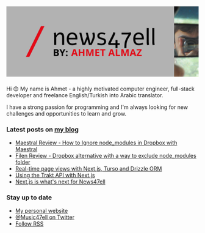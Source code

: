 ## [![Music47ell header](https://github.com/Music47ell/Music47ell/blob/main/assets/github-header.png)](https://www.news47ell.com)

Hi 😊 My name is Ahmet - a highly motivated computer engineer, full-stack developer and freelance English/Turkish into Arabic translator.

I have a strong passion for programming and I'm always looking for new challenges and opportunities to learn and grow.

### Latest posts on [my blog](https://www.news47ell.com)

<!-- BLOG-POST-LIST:START -->
- [Maestral Review - How to Ignore node_modules in Dropbox with Maestral](https://www.news47ell.com/blog/maestral-review-exclude-node-modules-dropbox-mignore-gitignore)
- [Filen Review - Dropbox alternative with a way to exclude node_modules folder](https://www.news47ell.com/blog/filen-review-dropbox-alternative-exclude-node-modules-sync)
- [Real-time page views with Next.js, Turso and Drizzle ORM](https://www.news47ell.com/blog/page-views-nextjs-turso-drizzle-orm)
- [Using the Trakt API with Next.js](https://www.news47ell.com/blog/trakt-api-nextjs)
- [Next.js is what&#39;s next for News47ell](https://www.news47ell.com/blog/nextjs-news47ell-github-public)
<!-- BLOG-POST-LIST:END -->

### Stay up to date

- [My personal website](https://news47ell.com/)
- [@Music47ell on Twitter](https://twitter.com/Music47ell)
- [Follow RSS](https://www.news47ell.com/feed.xml)